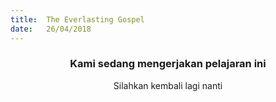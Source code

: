 ```yaml
---
title:  The Everlasting Gospel
date:   26/04/2018
---
```


### <center>Kami sedang mengerjakan pelajaran ini</center>
<center>Silahkan kembali lagi nanti</center>